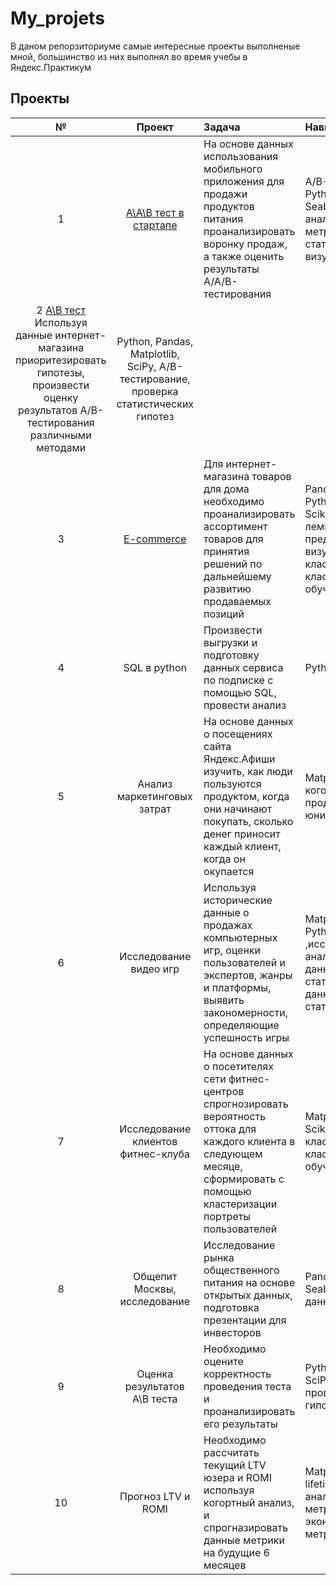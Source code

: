 # My_projets
В даном репорзиториуме самые интересные проекты выполненые мной, большинство из них выполнял во время учебы в Яндекс.Практикум

## Проекты

| № | Проект | Задача | Навыки |
|:---------:| :--------------------------: | :---------------------------- |:--------------------------------|
| 1  | [A\A\B тест в стартапе](https://github.com/belukhin24/My_projets/tree/main/A%5CA%5CB%20тест%20в%20стартапе) | На основе данных использования мобильного приложения для продажи продуктов питания проанализировать воронку продаж, а также оценить результаты A/A/B-тестирования  | А/B-тестирование, Python, Pandas, Matplotlib, Seaborn, событийная аналитика, продуктовые метрики, Plotly, проверка статистических гипотез, визуализация данных |
| 2 [A\B тест](https://github.com/belukhin24/My_projets/tree/main/A%5CB%20тест) Используя данные интернет-магазина приоритезировать гипотезы, произвести оценку результатов A/B-тестирования различными методами  | Python, Pandas, Matplotlib, SciPy, A/B-тестирование, проверка статистических гипотез|
| 3 | [E-commerce](https://github.com/belukhin24/My_projets/tree/main/E-commerce) | Для интернет-магазина товаров для дома необходимо проанализировать ассортимент товаров для принятия решений по дальнейшему развитию продаваемых позиций | Pandas, PyMystem3, Python, Plotly, Seaborn, Scikit-learn, лемматизация, предобработка данных, визуализация данных, классификация, кластеризация, машинное обучение|
| 4 | SQL в python | Произвести выгрузки и подготовку данных сервиса по подписке с помощью SQL, провести анализ | Python, SQL |
| 5 | Анализ маркетинговых затрат | На основе данных о посещениях сайта Яндекс.Афиши изучить, как люди пользуются продуктом, когда они начинают покупать, сколько денег приносит каждый клиент, когда он окупается | Matplotlib, Pandas, Python, когортный анализ, продуктовые метрики, юнит-экономика |
|  6 | Исследование видео игр | Используя исторические данные о продажах компьютерных игр, оценки пользователей и экспертов, жанры и платформы, выявить закономерности, определяющие успешность игры  | Matplotlib, NumPy, Pandas, Python ,исследовательский анализ данных,описательная статистика,предобработка данных, проверка статистических гипотез|
| 7 | Исследование клиентов фитнес-клуба| На основе данных о посетителях сети фитнес-центров спрогнозировать вероятность оттока для каждого клиента в следующем месяце, сформировать с помощью кластеризации портреты пользователей | Matplotlib, Pandas, Python, Scikit-learn, Seaborn, классификация, кластеризация, машинное обучение |
| 8 | Общепит Москвы, исследование | Исследование рынка общественного питания на основе открытых данных, подготовка презентации для инвесторов | Pandas, Plotly, Python, Seaborn, визуализация данных|
| 9 | Оценка результатов A\B теста | Необходимо оцените корректность проведения теста и проанализировать его результаты| Python, Pandas, Matplotlib, SciPy, A/B-тестирование, проверка статистических гипотез|
| 10 | Прогноз LTV и ROMI | Необходимо рассчитать текущий LTV юзера и ROMI используя когортный анализ, и спрогназировать данные метрики на будущие 6 месяцев | Matplotlib, Pandas, Python, lifetimes, когортный анализ, продуктовые метрики, юнит-экономика, прогноз метрик|



